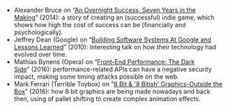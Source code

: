<!--
title: What’s worth watching
layout: post
tags:
  - worth-watching
  - performance
  - design
description: List of favorite talks and performances.
-->

- Alexander Bruce on “[An Overnight Success, Seven Years in the Making](http://www.gdcvault.com/play/1020776/)”&nbsp;(2014): a story of creating an (successful) indie game, which shows how high the cost of success can be (financially and psychologically).
- Jeffrey Dean (Google) on “[Building Software Systems At Google and Lessons Learned](https://youtu.be/modXC5IWTJI)”&nbsp;(2010): interesting talk on how their technology had evolved over time.
- Mathias Bynens (Opera) on “[Front-End Performance: The Dark Side](https://vimeo.com/163113209)”&nbsp;(2016): performance-related APIs can have a negative security impact, making some timing attacks possible on the web.
- Mark Ferrari (Terrible Toybox) on “[8 Bit & '8 Bitish' Graphics-Outside the Box](http://gdcvault.com/play/1023586/8-Bit-8-Bitish-Graphics)”&nbsp;(2016): how 8 bit graphics are being made nowadays and back then, using of pallet shifting to create complex animation effects.